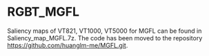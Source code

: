 # RGBT_MGFL

Saliency maps of VT821, VT1000, VT5000 for MGFL can be found in Saliency_map_MGFL.7z.
The code has been moved to the repository https://github.com/huanglm-me/MGFL.git.
